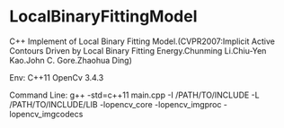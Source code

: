 # LocalBinaryFittingModel
C++ Implement of Local Binary Fitting Model.(CVPR2007:Implicit Active Contours Driven by Local Binary Fitting Energy.Chunming Li.Chiu-Yen Kao.John C. Gore.Zhaohua Ding)

Env: C++11 OpenCv 3.4.3

Command Line:
g++ -std=c++11 main.cpp -I /PATH/TO/INCLUDE -L /PATH/TO/INCLUDE/LIB -lopencv_core -lopencv_imgproc -lopencv_imgcodecs
